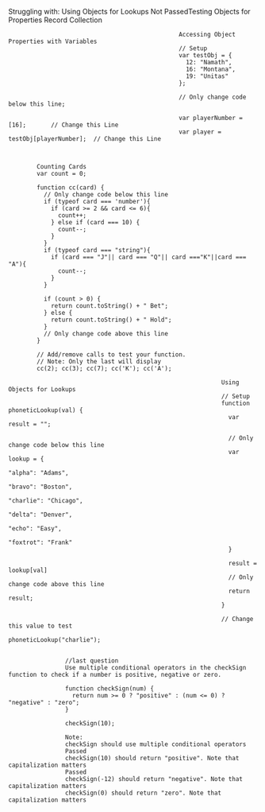 Struggling with:
Using Objects for Lookups
Not PassedTesting Objects for Properties
Record Collection


                                                    Accessing Object Properties with Variables
                                                    // Setup
                                                    var testObj = {
                                                      12: "Namath",
                                                      16: "Montana",
                                                      19: "Unitas"
                                                    };

                                                    // Only change code below this line;

                                                    var playerNumber = [16];       // Change this Line
                                                    var player = testObj[playerNumber];  // Change this Line



            Counting Cards
            var count = 0;

            function cc(card) {
              // Only change code below this line
              if (typeof card === 'number'){
                if (card >= 2 && card <= 6){
                  count++;
                } else if (card === 10) {
                  count--;
                }
              }
              if (typeof card === "string"){
                if (card === "J"|| card === "Q"|| card ==="K"||card === "A"){
                  count--;
                }
              }
              
              if (count > 0) {
                return count.toString() + " Bet";
              } else {
                return count.toString() + " Hold";
              }
              // Only change code above this line
            }

            // Add/remove calls to test your function.
            // Note: Only the last will display
            cc(2); cc(3); cc(7); cc('K'); cc('A');

                                                                Using Objects for Lookups
                                                                // Setup
                                                                function phoneticLookup(val) {
                                                                  var result = "";

                                                                  // Only change code below this line
                                                                  var lookup = {
                                                                    "alpha": "Adams",
                                                                    "bravo": "Boston",
                                                                    "charlie": "Chicago",
                                                                    "delta": "Denver",
                                                                    "echo": "Easy",
                                                                    "foxtrot": "Frank"
                                                                  }
                                                                  
                                                                  result = lookup[val]
                                                                  // Only change code above this line
                                                                  return result;
                                                                }

                                                                // Change this value to test
                                                                phoneticLookup("charlie");
                                                                

                    //last question
                    Use multiple conditional operators in the checkSign function to check if a number is positive, negative or zero.

                    function checkSign(num) {
                      return num >= 0 ? "positive" : (num <= 0) ? "negative" : "zero"; 
                    }

                    checkSign(10);

                    Note:
                    checkSign should use multiple conditional operators
                    Passed
                    checkSign(10) should return "positive". Note that capitalization matters
                    Passed
                    checkSign(-12) should return "negative". Note that capitalization matters
                    checkSign(0) should return "zero". Note that capitalization matters

